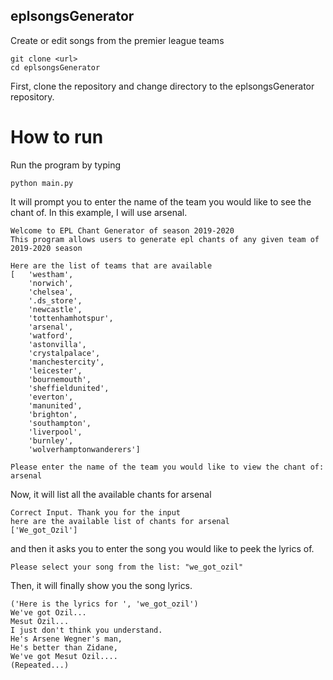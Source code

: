 ## eplsongsGenerator
Create or edit songs from the premier league teams 

```
git clone <url>
cd eplsongsGenerator
```
First, clone the repository and change directory to the eplsongsGenerator repository.

# How to run
Run the program by typing 
```
python main.py
```

It will prompt you to enter the name of the team you would like to see the chant of. In this example,
I will use arsenal.
```
Welcome to EPL Chant Generator of season 2019-2020
This program allows users to generate epl chants of any given team of 2019-2020 season

Here are the list of teams that are available
[   'westham',
    'norwich',
    'chelsea',
    '.ds_store',
    'newcastle',
    'tottenhamhotspur',
    'arsenal',
    'watford',
    'astonvilla',
    'crystalpalace',
    'manchestercity',
    'leicester',
    'bournemouth',
    'sheffieldunited',
    'everton',
    'manunited',
    'brighton',
    'southampton',
    'liverpool',
    'burnley',
    'wolverhamptonwanderers']
    
Please enter the name of the team you would like to view the chant of: arsenal
```

Now, it will list all the available chants for arsenal
```
Correct Input. Thank you for the input
here are the available list of chants for arsenal
['We_got_Ozil']
```

and then it asks you to enter the song you would like to peek the lyrics of. 
```
Please select your song from the list: "we_got_ozil"
```

Then, it will finally show you the song lyrics.
```
('Here is the lyrics for ', 'we_got_ozil')
We've got Ozil...
Mesut Ozil...
I just don't think you understand.
He's Arsene Wegner's man,
He's better than Zidane,
We've got Mesut Ozil....
(Repeated...)
```



